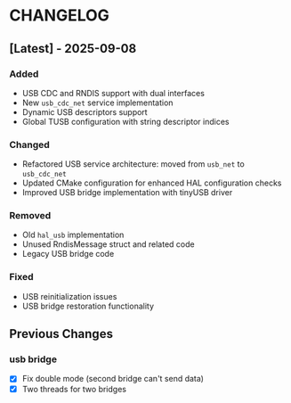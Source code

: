# CHANGELOG

## [Latest] - 2025-09-08

### Added
- USB CDC and RNDIS support with dual interfaces
- New `usb_cdc_net` service implementation
- Dynamic USB descriptors support
- Global TUSB configuration with string descriptor indices

### Changed
- Refactored USB service architecture: moved from `usb_net` to `usb_cdc_net`
- Updated CMake configuration for enhanced HAL configuration checks
- Improved USB bridge implementation with tinyUSB driver

### Removed
- Old `hal_usb` implementation
- Unused RndisMessage struct and related code
- Legacy USB bridge code

### Fixed
- USB reinitialization issues
- USB bridge restoration functionality

## Previous Changes

### usb bridge
- [x] Fix double mode (second bridge can't send data)
- [x] Two threads for two bridges
